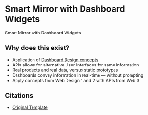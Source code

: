 # Smart Mirror with Dashboard Widgets
 Smart Mirror with Dashboard Widgets
 
 ## Why does this exist?
* Application of [Dashboard Design concepts](https://dataschool.com/how-to-design-a-dashboard/)
* APIs allows for alternative User Interfaces for same information
* Real products and real data, versus static prototypes
* Dashboards convey information in real-time — without prompting
* Apply concepts from Web Design 1 and 2 with APIs from Web 3
 
 ## Citations
 * [Original Template](https://github.com/ewuweblab/dashboard-widgets-smart-mirror)
 
 
